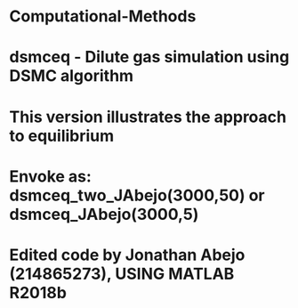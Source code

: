 # Computational-Methods

# dsmceq - Dilute gas simulation using DSMC algorithm
# This version illustrates the approach to equilibrium
# Envoke as: dsmceq_two_JAbejo(3000,50) or dsmceq_JAbejo(3000,5)
# Edited code by Jonathan Abejo (214865273), USING MATLAB R2018b
